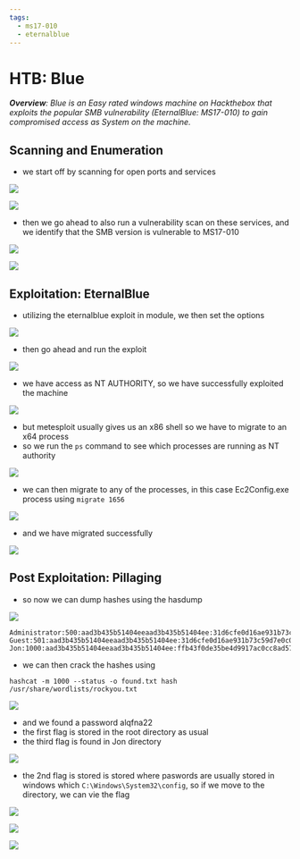 ```yaml
---
tags:
  - ms17-010
  - eternalblue
---
```


# HTB: Blue

***Overview**: Blue is an Easy rated windows machine on Hackthebox that exploits the popular SMB vulnerability (EternalBlue: MS17-010) to gain compromised access as System on the machine.*
## Scanning and Enumeration

- we start off by scanning for open ports and services

![](assets/Blue_assets/Pasted%20image%2020230213215728.png)

![](assets/Blue_assets/Pasted%20image%2020230213215745.png)

- then we go ahead to also run a vulnerability scan on these services, and we identify that the SMB version is vulnerable to MS17-010

![](assets/Blue_assets/Pasted%20image%2020230213204209.png)

![](assets/Blue_assets/Pasted%20image%2020230213204235.png)

## Exploitation: EternalBlue

- utilizing the eternalblue exploit in module, we then set the options

![](assets/Blue_assets/Pasted%20image%2020230213204930.png)

- then go ahead and run the exploit

![](assets/Blue_assets/Pasted%20image%2020230213204945.png)

- we have access as NT AUTHORITY, so we have successfully exploited the machine

![](assets/Blue_assets/Pasted%20image%2020230213205021.png)

- but metesploit usually gives us an x86 shell so we have to migrate to an x64 process
- so we run the `ps` command to see which processes are running as NT authority 

![](assets/Blue_assets/Pasted%20image%2020230213210107.png)

- we can then migrate to any of the processes, in this case Ec2Config.exe process using  `migrate 1656`

![](assets/Blue_assets/Pasted%20image%2020230213210935.png)

- and we have migrated successfully

![](assets/Blue_assets/Pasted%20image%2020230213211053.png)
## Post Exploitation: Pillaging
- so now we can dump hashes using the hasdump

![](assets/Blue_assets/Pasted%20image%2020230213211143.png)

```
Administrator:500:aad3b435b51404eeaad3b435b51404ee:31d6cfe0d16ae931b73c59d7e0c089c0:::
Guest:501:aad3b435b51404eeaad3b435b51404ee:31d6cfe0d16ae931b73c59d7e0c089c0:::
Jon:1000:aad3b435b51404eeaad3b435b51404ee:ffb43f0de35be4d9917ac0cc8ad57f8d:::
```

- we can then crack the hashes using 

```shell
hashcat -m 1000 --status -o found.txt hash /usr/share/wordlists/rockyou.txt
```

![](assets/Blue_assets/Pasted%20image%2020230213212354.png)

- and we found a password alqfna22
- the first flag is stored in the root directory as usual
- the third flag is found in Jon directory

![](assets/Blue_assets/Pasted%20image%2020230213213816.png)

- the 2nd flag is stored is stored where paswords are usually stored in windows which `C:\Windows\System32\config`, so if we move to the directory, we can vie the flag

![](assets/Blue_assets/Pasted%20image%2020230213214535.png)

![](assets/Blue_assets/Pasted%20image%2020230213214443.png)

![](assets/Blue_assets/Pasted%20image%2020230213215909.png)